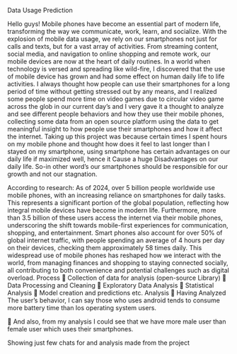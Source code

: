 Data Usage Prediction


  
Hello guys!
Mobile phones have become an essential part of modern life, transforming the way we communicate, work, learn, and socialize. With the explosion of mobile data usage, we rely on our smartphones not just for calls and texts, but for a vast array of activities. From streaming content, social media, and navigation to online shopping and remote work, our mobile devices are now at the heart of daily routines. 
In a world when technology is versed and spreading like wild-fire, I discovered that the use of mobile device has grown and had some effect on human daily life to life activities. I always thought how people can use their smartphones for a long period of time without getting stressed out by any means, and I realized some people spend more time on video games due to circular video game across the glob in our current day’s and I very gave it a thought to analyze and see different people behaviors and how they use their mobile phones, collecting some data from an open source platform using the data to get meaningful insight to how people use their smartphones and how it affect the internet.
Taking up this project was because certain times I spent hours on my mobile phone and thought how does it feel to last longer than I stayed on my smartphone, using smartphone has certain advantages on our daily life if maximized well, hence it Cause a huge Disadvantages on our daily life.
So-in other word’s our smartphones should be responsible for our growth and not our stagnation.
 
According to research:
As of 2024, over 5 billion people worldwide use mobile phones, with an increasing reliance on smartphones for daily tasks. This represents a significant portion of the global population, reflecting how integral mobile devices have become in modern life. Furthermore, more than 3.5 billion of these users access the internet via their mobile phones, underscoring the shift towards mobile-first experiences for communication, shopping, and entertainment. Smart phones also account for over 50% of global internet traffic, with people spending an average of 4 hours per day on their devices, checking them approximately 58 times daily. This widespread use of mobile phones has reshaped how we interact with the world, from managing finances and shopping to staying connected socially, all contributing to both convenience and potential challenges such as digital overload.
Process 
	Collection of data for analysis (open-source Library)
	Data Processing and Cleaning
	Exploratory Data Analysis 
	Statistical Analysis
	Model creation and predictions etc.
Analysis
	Having Analyzed The user’s behavior, I can say those who uses android tends to consume more battery time than Ios operating system users.
          
	And also, from my analysis I could see that we have more male user than female user which uses their smartphones.

 
Showing just few chats for and analysis made from the project
